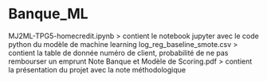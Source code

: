 # Banque_ML

MJ2ML-TPG5-homecredit.ipynb > contient le notebook jupyter avec le code python du modèle de machine learning 
log_reg_baseline_smote.csv > contient la table de donnée numéro de client, probabilité de ne pas rembourser un emprunt 
Note Banque et Modèle de Scoring.pdf > contient la présentation du projet avec la note méthodologique 
